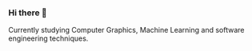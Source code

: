 ### Hi there 👋

Currently studying Computer Graphics, Machine Learning and software engineering techniques.
